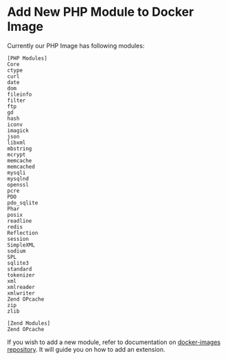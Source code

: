 # Add New PHP Module to Docker Image

Currently our PHP Image has following modules:

```
[PHP Modules]
Core
ctype
curl
date
dom
fileinfo
filter
ftp
gd
hash
iconv
imagick
json
libxml
mbstring
mcrypt
memcache
memcached
mysqli
mysqlnd
openssl
pcre
PDO
pdo_sqlite
Phar
posix
readline
redis
Reflection
session
SimpleXML
sodium
SPL
sqlite3
standard
tokenizer
xml
xmlreader
xmlwriter
Zend OPcache
zip
zlib

[Zend Modules]
Zend OPcache
```

If you wish to add a new module, refer to documentation on [docker-images repository](https://github.com/docker-library/docs/blob/master/php/README.md#how-to-install-more-php-extensions). It will guide you on how to add an extension.